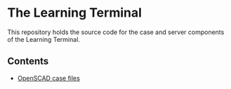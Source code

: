 # The Learning Terminal

This repository holds the source code for the case and server components of the Learning Terminal.

## Contents
- [OpenSCAD case files](hardware/case/tlt-case.scad)